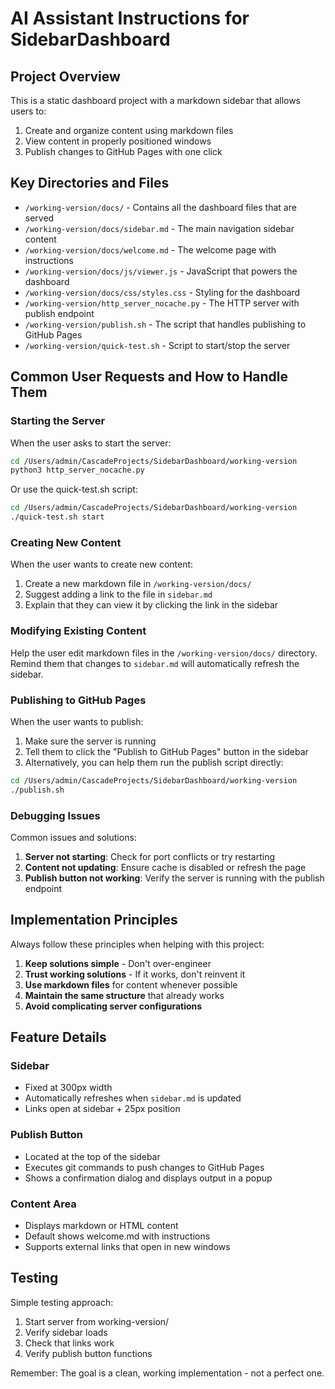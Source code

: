 # AI Assistant Instructions for SidebarDashboard

## Project Overview

This is a static dashboard project with a markdown sidebar that allows users to:
1. Create and organize content using markdown files
2. View content in properly positioned windows
3. Publish changes to GitHub Pages with one click

## Key Directories and Files

- `/working-version/docs/` - Contains all the dashboard files that are served
- `/working-version/docs/sidebar.md` - The main navigation sidebar content
- `/working-version/docs/welcome.md` - The welcome page with instructions
- `/working-version/docs/js/viewer.js` - JavaScript that powers the dashboard
- `/working-version/docs/css/styles.css` - Styling for the dashboard
- `/working-version/http_server_nocache.py` - The HTTP server with publish endpoint
- `/working-version/publish.sh` - The script that handles publishing to GitHub Pages
- `/working-version/quick-test.sh` - Script to start/stop the server

## Common User Requests and How to Handle Them

### Starting the Server

When the user asks to start the server:
```bash
cd /Users/admin/CascadeProjects/SidebarDashboard/working-version
python3 http_server_nocache.py
```
Or use the quick-test.sh script:
```bash
cd /Users/admin/CascadeProjects/SidebarDashboard/working-version
./quick-test.sh start
```

### Creating New Content

When the user wants to create new content:
1. Create a new markdown file in `/working-version/docs/`
2. Suggest adding a link to the file in `sidebar.md`
3. Explain that they can view it by clicking the link in the sidebar

### Modifying Existing Content

Help the user edit markdown files in the `/working-version/docs/` directory.
Remind them that changes to `sidebar.md` will automatically refresh the sidebar.

### Publishing to GitHub Pages

When the user wants to publish:
1. Make sure the server is running
2. Tell them to click the "Publish to GitHub Pages" button in the sidebar
3. Alternatively, you can help them run the publish script directly:
```bash
cd /Users/admin/CascadeProjects/SidebarDashboard/working-version
./publish.sh
```

### Debugging Issues

Common issues and solutions:
1. **Server not starting**: Check for port conflicts or try restarting
2. **Content not updating**: Ensure cache is disabled or refresh the page
3. **Publish button not working**: Verify the server is running with the publish endpoint

## Implementation Principles

Always follow these principles when helping with this project:
1. **Keep solutions simple** - Don't over-engineer
2. **Trust working solutions** - If it works, don't reinvent it
3. **Use markdown files** for content whenever possible
4. **Maintain the same structure** that already works
5. **Avoid complicating server configurations**

## Feature Details

### Sidebar
- Fixed at 300px width
- Automatically refreshes when `sidebar.md` is updated
- Links open at sidebar + 25px position

### Publish Button
- Located at the top of the sidebar
- Executes git commands to push changes to GitHub Pages
- Shows a confirmation dialog and displays output in a popup

### Content Area
- Displays markdown or HTML content
- Default shows welcome.md with instructions
- Supports external links that open in new windows

## Testing

Simple testing approach:
1. Start server from working-version/
2. Verify sidebar loads
3. Check that links work
4. Verify publish button functions

Remember: The goal is a clean, working implementation - not a perfect one.
